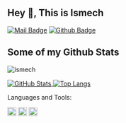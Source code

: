## Hey 👋, This is Ismech

[![Mail Badge](https://img.shields.io/badge/-11812109@mail.sustech.edu.cn-c14438?style=flat&logo=Gmail&logoColor=white&link=mailto:11812109@mail.sustech.edu.cn)](mailto:11812109@mail.sustech.edu.cn) [![Github Badge](https://img.shields.io/badge/-ismech-grey?style=flat&logo=github&logoColor=white&link=https://github.com/ismech/)](https://www.github.com/ismech/)
## Some of my Github Stats
<p align=left> <img src=https://komarev.com/ghpvc/?username=ismech alt=ismech /> </p>

<a href="https://github.com/ismech">
  <img align="center" alt="GitHub Stats" src="https://github-readme-stats.vercel.app/api?username=ismech&show_icons=true&include_all_commits=true" />
</a>
<a href="https://github.com/ismech">
  <img align="center" alt="Top Langs" src="https://github-readme-stats.vercel.app/api/top-langs/?username=ismech&layout=compact" />
</a>

Languages and Tools:

<code><img height="20" src="https://cdn.jsdelivr.net/gh/ismech/ismech@main/public/img/java.png" alt="java"></code>
<code><img height="20" src="https://cdn.jsdelivr.net/gh/ismech/ismech@main/public/img/python.png" alt="python"></code>
<code><img height="20" src="https://cdn.jsdelivr.net/gh/ismech/ismech@main/public/img/cpp.png" alt="cpp"></code>


<!--
**ismech/ismech** is a ✨ _special_ ✨ repository because its `README.md` (this file) appears on your GitHub profile.

Here are some ideas to get you started:

- 🔭 I’m currently working on ...
- 🌱 I’m currently learning ...
- 👯 I’m looking to collaborate on ...
- 🤔 I’m looking for help with ...
- 💬 Ask me about ...
- 📫 How to reach me: ...
- 😄 Pronouns: ...
- ⚡ Fun fact: ...
-->
